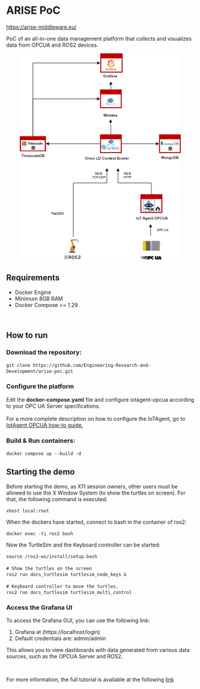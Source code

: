 
<h1>ARISE PoC</h1>

https://arise-middleware.eu/


PoC of an all-in-one data management platform that collects and visualizes data from  OPCUA and ROS2 devices.

<p align="center">
  <img src="./docs/images/ARISE-Schema-v2.png" alt="ARISE PoC Schema">
</p>

<h2>Requirements</h2>
<ul>
    <li>Docker Engine</li>
    <li>Minimum 8GB RAM</li>
    <li>Docker Compose >= 1.29</li>
</ul>

<br>

<h2>How to run</h2>
<h3>Download the repository:</h3>

```
git clone https://github.com/Engineering-Research-and-Development/arise-poc.git
```

<h3>Configure the platform</h3>
Edit the <b>docker-compose.yaml</b> file and configure iotagent-opcua according to your OPC UA Server specifications.
<br><br>
For a more complete description on how to configure the IoTAgent, go to <a href="https://github.com/Engineering-Research-and-Development/iotagent-opcua/blob/master/docs/howto.md">IotAgent OPCUA how-to guide.</a>

<h3>Build & Run containers:</h3>

```
docker compose up --build -d
```

## Starting the demo
Before starting the demo, as X11 session owners, other users must be allowed to use the X Window System (to show the
turtles on screen).
For that, the following command is executed:

```
xhost local:root
```

When the dockers have started, connect to bash in the container of ros2:
```
docker exec -ti ros2 bash
```

Now the TurtleSim and the Keyboard controller can be started:

```
source /ros2-ws/install/setup.bash

# Show the turtles on the screen
ros2 run docs_turtlesim turtlesim_node_keys &

# Keyboard controller to move the turtles.
ros2 run docs_turtlesim turtlesim_multi_control 
```

<h3>Access the Grafana UI</h3>

To access the Grafana GUI, you can use the following link:

1. Grafana at (https://localhost/login)
2. Default credentials are: admin/admin

This allows you to view dashboards with data generated from various data sources, such as the OPCUA Server and ROS2.


<br>

For more information, the full tutorial is available at the following [link](https://github.com/Engineering-Research-and-Development/arise-poc/blob/main/docs/ARISE_PoC_Tutorial_Extended.md)
